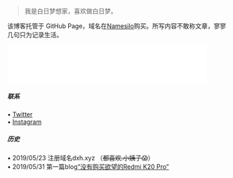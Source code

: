 > 我是白日梦想家，喜欢做白日梦。  


该博客托管于 GitHub Page，域名在[Namesilo](https://www.namesilo.com/?rid=baa1b76ph)购买。所写内容不敢称文章，寥寥几句只为记录生活。


<!-- music -->
<iframe src="//music.163.com/outchain/player?type=2&id=1491585&auto=0&height=66" frameborder="0" width="90%" height="86px" > </iframe>


##### 联系
 • [Twitter](https://twitter.com/caiwoshiwho)  
 • [Instagram](https://www.instagram.com/caiwoshiwho)

##### 历史
• 2019/05/23 注册域名dxh.xyz （~~都喜欢.小姨子~~😱）   
• 2019/05/31 第一篇blog[“没有购买欲望的Redmi K20 Pro”](https://daythink.net/2019/05/31/Redmi-K20-pro/)
 


